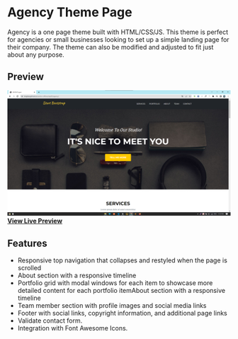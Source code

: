 # Agency Theme Page
Agency is a one page theme built with HTML/CSS/JS. This theme is perfect for agencies or small businesses looking to set up a simple landing page for their company. The theme can also be modified and adjusted to fit just about any purpose.

## Preview
![App Screenshot](./assets/img/preview.png)
**[View Live Preview](https://longitea.github.io/zendvn-offline/day06/agency/)**


## Features
- Responsive top navigation that collapses and restyled when the page is scrolled
- About section with a responsive timeline
- Portfolio grid with modal windows for each item to showcase more detailed content for each portfolio itemAbout section with a responsive timeline
- Team member section with profile images and social media links
- Footer with social links, copyright information, and additional page links
- Validate contact form.
- Integration with Font Awesome Icons.